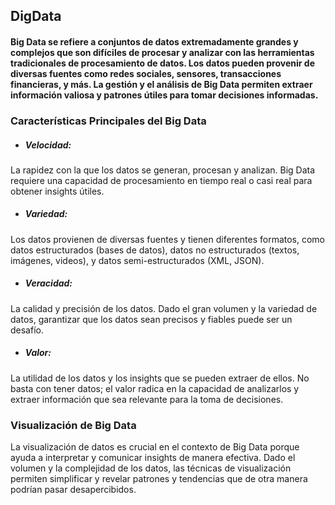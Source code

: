 ## DigData
#### Big Data se refiere a conjuntos de datos extremadamente grandes y complejos que son difíciles de procesar y analizar con las herramientas tradicionales de procesamiento de datos. Los datos pueden provenir de diversas fuentes como redes sociales, sensores, transacciones financieras, y más. La gestión y el análisis de Big Data permiten extraer información valiosa y patrones útiles para tomar decisiones informadas.

### Características Principales del Big Data

+ ##### Velocidad: 
La rapidez con la que los datos se generan, procesan y analizan. Big Data requiere una capacidad de procesamiento en tiempo real o casi real para obtener insights útiles.

+ ##### Variedad: 
Los datos provienen de diversas fuentes y tienen diferentes formatos, como datos estructurados (bases de datos), datos no estructurados (textos, imágenes, videos), y datos semi-estructurados (XML, JSON).

+ ##### Veracidad: 
La calidad y precisión de los datos. Dado el gran volumen y la variedad de datos, garantizar que los datos sean precisos y fiables puede ser un desafío.

+ ##### Valor: 
La utilidad de los datos y los insights que se pueden extraer de ellos. No basta con tener datos; el valor radica en la capacidad de analizarlos y extraer información que sea relevante para la toma de decisiones.

### Visualización de Big Data
La visualización de datos es crucial en el contexto de Big Data porque ayuda a interpretar y comunicar insights de manera efectiva. Dado el volumen y la complejidad de los datos, las técnicas de visualización permiten simplificar y revelar patrones y tendencias que de otra manera podrían pasar desapercibidos.
